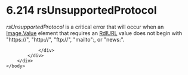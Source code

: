 <html dir="LTR" xmlns:mshelp="http://msdn.microsoft.com/mshelp" xmlns:ddue="http://ddue.schemas.microsoft.com/authoring/2003/5" xmlns:xlink="http://www.w3.org/1999/xlink" xmlns:tool="http://www.microsoft.com/tooltip">
    <head>
        <meta http-equiv="Content-Type" content="text/html; CHARSET=utf-8"></meta>
        <meta name="save" content="history"></meta>
        <title>6.214 rsUnsupportedProtocol</title>
        <xml>
            <mshelp:toctitle title="6.214 rsUnsupportedProtocol"></mshelp:toctitle>
            <mshelp:rltitle title="[MS-RDL]: rsUnsupportedProtocol"></mshelp:rltitle>
            <mshelp:keyword index="A" term="17603c91-c4c0-4477-812e-4880ee5b0c08"></mshelp:keyword>
            <mshelp:attr name="DCSext.ContentType" value="open specification"></mshelp:attr>
            <mshelp:attr name="AssetID" value="17603c91-c4c0-4477-812e-4880ee5b0c08"></mshelp:attr>
            <mshelp:attr name="TopicType" value="kbRef"></mshelp:attr>
            <mshelp:attr name="DCSext.Title" value="[MS-RDL]: rsUnsupportedProtocol" />
        </xml>
    </head>
    <body>
        <div id="header">
            <h1 class="heading">6.214 rsUnsupportedProtocol</h1>
        </div>
        <div id="mainSection">
            <div id="mainBody">
                <div id="allHistory" class="saveHistory"></div>
                <div id="sectionSection0" class="section" name="collapseableSection">
                    

<p><i>rsUnsupportedProtocol</i> is a critical error that will
occur when an <a href="e63f7ec4-2bc8-456a-afc9-60570f34da60.htm">Image.Value</a>
element that requires an <a href="6977536e-dae7-44f3-a737-a249567cf172.htm">RdlURL</a>
value does not begin with &quot;https://&quot;, &quot;http://&quot;,
&quot;ftp://&quot;, &quot;mailto&quot;:, or &quot;news:&quot;.</p>


                </div>
            </div>
        </div>
    </body>
</html>